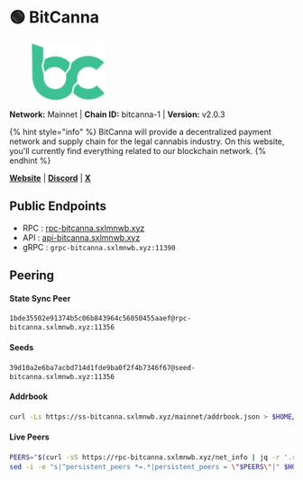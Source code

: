 # 🟢 BitCanna

<figure><img src="../../.gitbook/assets/bitcanna.svg" height="100" weight="100" alt=""><figcaption></figcaption></figure>

**Network:** Mainnet | **Chain ID:** bitcanna-1 | **Version:** v2.0.3

{% hint style="info" %}
BitCanna will provide a decentralized payment network and supply chain for the legal cannabis industry. On this website, you'll currently find everything related to our blockchain network.
{% endhint %}

[**Website**](https://www.bitcanna.io) | [**Discord**](https://discord.gg/97wUcHqxxE) | [**X**](https://twitter.com/BitcannaGlobal)

## **Public Endpoints**

* RPC : [rpc-bitcanna.sxlmnwb.xyz](https://rpc-bitcanna.sxlmnwb.xyz)
* API : [api-bitcanna.sxlmnwb.xyz](https://api-bitcanna.sxlmnwb.xyz)
* gRPC : `grpc-bitcanna.sxlmnwb.xyz:11390`

## Peering

#### **State Sync Peer**
```
1bde35502e91374b5c06b843964c56050455aaef@rpc-bitcanna.sxlmnwb.xyz:11356
```

#### **Seeds**
```
39d10a2e6ba7acbd714d1fde9ba0f2f4b7346f67@seed-bitcanna.sxlmnwb.xyz:11356
```

#### **Addrbook**
```bash
curl -Ls https://ss-bitcanna.sxlmnwb.xyz/mainnet/addrbook.json > $HOME/.bcna/config/addrbook.json
```

#### **Live Peers**
```bash
PEERS="$(curl -sS https://rpc-bitcanna.sxlmnwb.xyz/net_info | jq -r '.result.peers[] | "\(.node_info.id)@\(.remote_ip):\(.node_info.listen_addr)"' | awk -F ':' '{print $1":"$(NF)}' | sed -z 's|\n|,|g;s|.$||')"
sed -i -e "s|^persistent_peers *=.*|persistent_peers = \"$PEERS\"|" $HOME/.bcna/config/config.toml
```
